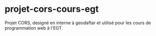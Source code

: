 # projet-cors-cours-egt
Projet CORS, designé en interne à geodaftar et utilisé pour les cours de programmation web à l'EGT.
